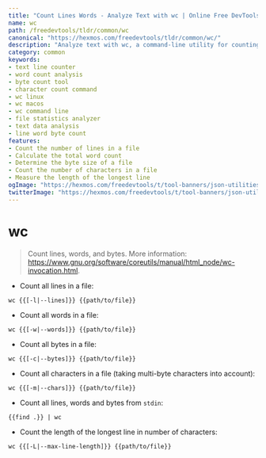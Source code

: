 ```yaml
---
title: "Count Lines Words - Analyze Text with wc | Online Free DevTools by Hexmos"
name: wc
path: /freedevtools/tldr/common/wc
canonical: "https://hexmos.com/freedevtools/tldr/common/wc/"
description: "Analyze text with wc, a command-line utility for counting lines, words, and bytes. Get accurate statistics and analyze text data quickly. Free online tool, no registration required."
category: common
keywords:
- text line counter
- word count analysis
- byte count tool
- character count command
- wc linux
- wc macos
- wc command line
- file statistics analyzer
- text data analysis
- line word byte count
features:
- Count the number of lines in a file
- Calculate the total word count
- Determine the byte size of a file
- Count the number of characters in a file
- Measure the length of the longest line
ogImage: "https://hexmos.com/freedevtools/t/tool-banners/json-utilities-banner.png"
twitterImage: "https://hexmos.com/freedevtools/t/tool-banners/json-utilities-banner.png"
---
```


# wc

> Count lines, words, and bytes.
> More information: <https://www.gnu.org/software/coreutils/manual/html_node/wc-invocation.html>.

- Count all lines in a file:

`wc {{[-l|--lines]}} {{path/to/file}}`

- Count all words in a file:

`wc {{[-w|--words]}} {{path/to/file}}`

- Count all bytes in a file:

`wc {{[-c|--bytes]}} {{path/to/file}}`

- Count all characters in a file (taking multi-byte characters into account):

`wc {{[-m|--chars]}} {{path/to/file}}`

- Count all lines, words and bytes from `stdin`:

`{{find .}} | wc`

- Count the length of the longest line in number of characters:

`wc {{[-L|--max-line-length]}} {{path/to/file}}`
